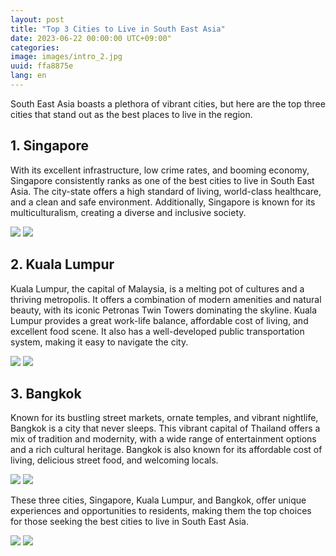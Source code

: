 ```yaml
---
layout: post
title: "Top 3 Cities to Live in South East Asia"
date: 2023-06-22 00:00:00 UTC+09:00"
categories: 
image: images/intro_2.jpg
uuid: ffa8875e
lang: en
---
```


South East Asia boasts a plethora of vibrant cities, but here are the top three cities that stand out as the best places to live in the region.

<!-- ![](images/intro_2.jpg) -->


## 1. Singapore
With its excellent infrastructure, low crime rates, and booming economy, Singapore consistently ranks as one of the best cities to live in South East Asia. The city-state offers a high standard of living, world-class healthcare, and a clean and safe environment. Additionally, Singapore is known for its multiculturalism, creating a diverse and inclusive society.

![](images/main1_1.jpg)
![](images/main1_5.jpg)


## 2. Kuala Lumpur
Kuala Lumpur, the capital of Malaysia, is a melting pot of cultures and a thriving metropolis. It offers a combination of modern amenities and natural beauty, with its iconic Petronas Twin Towers dominating the skyline. Kuala Lumpur provides a great work-life balance, affordable cost of living, and excellent food scene. It also has a well-developed public transportation system, making it easy to navigate the city.

![](images/main2_1.jpg)
![](images/main2_3.jpg)


## 3. Bangkok
Known for its bustling street markets, ornate temples, and vibrant nightlife, Bangkok is a city that never sleeps. This vibrant capital of Thailand offers a mix of tradition and modernity, with a wide range of entertainment options and a rich cultural heritage. Bangkok is also known for its affordable cost of living, delicious street food, and welcoming locals.

![](images/main3_1.jpg)
![](images/main3_3.jpg)




These three cities, Singapore, Kuala Lumpur, and Bangkok, offer unique experiences and opportunities to residents, making them the top choices for those seeking the best cities to live in South East Asia.

![](images/intro_4.jpg)
![](images/intro_6.jpg)
